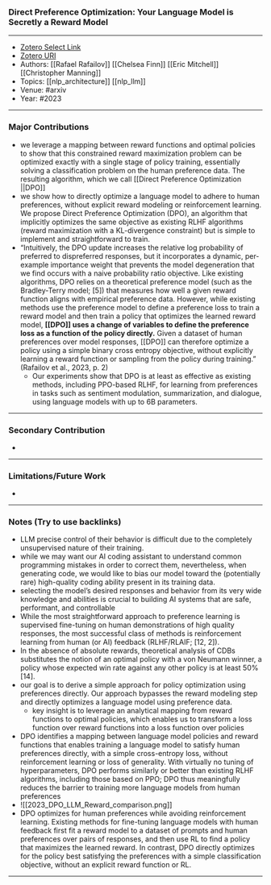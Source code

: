 ### Direct Preference Optimization: Your Language Model is Secretly a Reward Model
---
- [Zotero Select Link](zotero://select/groups/2480461/items/SIX6WRN8)
- [Zotero URI](https://www.zotero.org/groups/2480461/items/SIX6WRN8)
- Authors: [[Rafael Rafailov]] [[Chelsea Finn]] [[Eric Mitchell]] [[Christopher Manning]] 
- Topics: [[nlp_architecture]] [[nlp_llm]]
- Venue: #arxiv
- Year: #2023

---
### Major Contributions
- we leverage a mapping between reward functions and optimal policies to show that this constrained reward maximization problem can be optimized exactly with a single stage of policy training, essentially solving a classification problem on the human preference data. The resulting algorithm, which we call [[Direct Preference Optimization ||DPO]]
- we show how to directly optimize a language model to adhere to human preferences, without explicit reward modeling or reinforcement learning. We propose Direct Preference Optimization (DPO), an algorithm that implicitly optimizes the same objective as existing RLHF algorithms (reward maximization with a KL-divergence constraint) but is simple to implement and straightforward to train.
- “Intuitively, the DPO update increases the relative log probability of preferred to dispreferred responses, but it incorporates a dynamic, per-example importance weight that prevents the model degeneration that we find occurs with a naive probability ratio objective. Like existing algorithms, DPO relies on a theoretical preference model (such as the Bradley-Terry model; [5]) that measures how well a given reward function aligns with empirical preference data. However, while existing methods use the preference model to define a preference loss to train a reward model and then train a policy that optimizes the learned reward model, **[[DPO]] uses a change of variables to define the preference loss as a function of the policy directly.** Given a dataset of human preferences over model responses, [[DPO]] can therefore optimize a policy using a simple binary cross entropy objective, without explicitly learning a reward function or sampling from the policy during training.” (Rafailov et al., 2023, p. 2)
	- Our experiments show that DPO is at least as effective as existing methods, including PPO-based RLHF, for learning from preferences in tasks such as sentiment modulation, summarization, and dialogue, using language models with up to 6B parameters.
---
### Secondary Contribution
- 
---
### Limitations/Future Work
- 
---
### Notes (Try to use backlinks)
- LLM precise control of their behavior is difficult due to the completely unsupervised nature of their training.
- while we may want our AI coding assistant to understand common programming mistakes in order to correct them, nevertheless, when generating code, we would like to bias our model toward the (potentially rare) high-quality coding ability present in its training data.
- selecting the model’s desired responses and behavior from its very wide knowledge and abilities is crucial to building AI systems that are safe, performant, and controllable
- While the most straightforward approach to preference learning is supervised fine-tuning on human demonstrations of high quality responses, the most successful class of methods is reinforcement learning from human (or AI) feedback (RLHF/RLAIF; [12, 2]).
- In the absence of absolute rewards, theoretical analysis of CDBs substitutes the notion of an optimal policy with a von Neumann winner, a policy whose expected win rate against any other policy is at least 50% [14].
- our goal is to derive a simple approach for policy optimization using preferences directly. Our approach bypasses the reward modeling step and directly optimizes a language model using preference data.
	- key insight is to leverage an analytical mapping from reward functions to optimal policies, which enables us to transform a loss function over reward functions into a loss function over policies
- DPO identifies a mapping between language model policies and reward functions that enables training a language model to satisfy human preferences directly, with a simple cross-entropy loss, without reinforcement learning or loss of generality. With virtually no tuning of hyperparameters, DPO performs similarly or better than existing RLHF algorithms, including those based on PPO; DPO thus meaningfully reduces the barrier to training more language models from human preferences
- ![[2023_DPO_LLM_Reward_comparison.png]]
- DPO optimizes for human preferences while avoiding reinforcement learning. Existing methods for fine-tuning language models with human feedback first fit a reward model to a dataset of prompts and human preferences over pairs of responses, and then use RL to find a policy that maximizes the learned reward. In contrast, DPO directly optimizes for the policy best satisfying the preferences with a simple classification objective, without an explicit reward function or RL.
---
